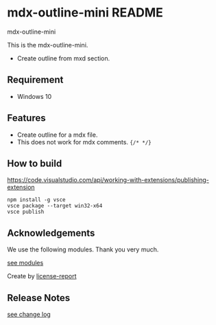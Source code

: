 # mdx-outline-mini README

mdx-outline-mini

This is the mdx-outline-mini.

- Create outline from mxd section.

## Requirement

- Windows 10

## Features

- Create outline for a mdx file.
- This does not work for mdx comments. `{/* */}`

## How to build

https://code.visualstudio.com/api/working-with-extensions/publishing-extension

```
npm install -g vsce
vsce package --target win32-x64
vsce publish
```

## Acknowledgements

We use the following modules. Thank you very much.

[see modules](./USEDMODULES.md)

Create by [license-report](https://www.npmjs.com/package/license-report)

## Release Notes

[see change log](./CHANGELOG.md)
